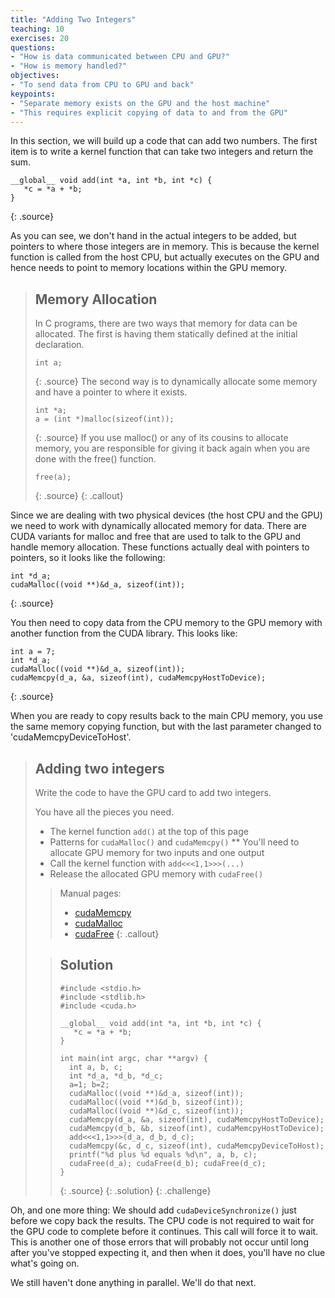 ```yaml
---
title: "Adding Two Integers"
teaching: 10
exercises: 20
questions:
- "How is data communicated between CPU and GPU?"
- "How is memory handled?"
objectives:
- "To send data from CPU to GPU and back"
keypoints:
- "Separate memory exists on the GPU and the host machine"
- "This requires explicit copying of data to and from the GPU"
---
```


In this section, we will build up a code that can add two numbers. The first item is to write a kernel function that can take two integers and return the sum.

~~~
__global__ void add(int *a, int *b, int *c) {
   *c = *a + *b;
}
~~~
{: .source}

As you can see, we don't hand in the actual integers to be added, but pointers to where those integers are in memory. This is because the kernel function is called from the host CPU, but actually executes on the GPU and hence needs to point to memory locations within the GPU memory.

> ## Memory Allocation
> In C programs, there are two ways that memory for data can be allocated. The first is having them statically defined at the initial declaration.
> ~~~
> int a;
> ~~~
> {: .source}
> The second way is to dynamically allocate some memory and have a pointer to where it exists.
> ~~~
> int *a;
> a = (int *)malloc(sizeof(int));
> ~~~
> {: .source}
> If you use malloc() or any of its cousins to allocate memory, you are responsible for giving it back again when you are done with the free() function.
> ~~~
> free(a);
> ~~~
> {: .source}
{: .callout}

Since we are dealing with two physical devices (the host CPU and the GPU) we need to work with dynamically allocated memory for data. There are CUDA variants for malloc and free that are used to talk to the GPU and handle memory allocation. These functions actually deal with pointers to pointers, so it looks like the following:

~~~
int *d_a;
cudaMalloc((void **)&d_a, sizeof(int));
~~~
{: .source}

You then need to copy data from the CPU memory to the GPU memory with another function from the CUDA library. This looks like:

~~~
int a = 7;
int *d_a;
cudaMalloc((void **)&d_a, sizeof(int));
cudaMemcpy(d_a, &a, sizeof(int), cudaMemcpyHostToDevice);
~~~
{: .source}

When you are ready to copy results back to the main CPU memory, you use the same memory copying function, but with the last parameter changed to 'cudaMemcpyDeviceToHost'. 

> ## Adding two integers
> Write the code to have the GPU card to add two integers.
>
> You have all the pieces you need.
> * The kernel function `add()` at the top of this page
> * Patterns for `cudaMalloc()` and `cudaMemcpy()`
> ** You'll need to allocate GPU memory for two inputs and one output
> * Call the kernel function with `add<<<1,1>>>(...)`
> * Release the allocated GPU memory with `cudaFree()`
>
> > Manual pages:
> >  * <a href="https://docs.nvidia.com/cuda/cuda-runtime-api/group__CUDART__MEMORY.html#group__CUDART__MEMORY_1gc263dbe6574220cc776b45438fc351e8">cudaMemcpy</a>
>  > * <a href="https://docs.nvidia.com/cuda/cuda-runtime-api/group__CUDART__MEMORY.html#group__CUDART__MEMORY_1g37d37965bfb4803b6d4e59ff26856356">cudaMalloc</a>
>  > * <a href="https://docs.nvidia.com/cuda/cuda-runtime-api/group__CUDART__MEMORY.html#group__CUDART__MEMORY_1ga042655cbbf3408f01061652a075e094">cudaFree</a>
> {: .callout}
>
> > ## Solution
> > ~~~
> > #include <stdio.h>
> > #include <stdlib.h>
> > #include <cuda.h>
> > 
> > __global__ void add(int *a, int *b, int *c) {
> >    *c = *a + *b;
> > }
> > 
> > int main(int argc, char **argv) {
> >   int a, b, c;
> >   int *d_a, *d_b, *d_c;
> >   a=1; b=2;
> >   cudaMalloc((void **)&d_a, sizeof(int));
> >   cudaMalloc((void **)&d_b, sizeof(int));
> >   cudaMalloc((void **)&d_c, sizeof(int));
> >   cudaMemcpy(d_a, &a, sizeof(int), cudaMemcpyHostToDevice);
> >   cudaMemcpy(d_b, &b, sizeof(int), cudaMemcpyHostToDevice);
> >   add<<<1,1>>>(d_a, d_b, d_c);
> >   cudaMemcpy(&c, d_c, sizeof(int), cudaMemcpyDeviceToHost);
> >   printf("%d plus %d equals %d\n", a, b, c);
> >   cudaFree(d_a); cudaFree(d_b); cudaFree(d_c);
> > }
> > ~~~
> > {: .source}
> {: .solution}
{: .challenge}

Oh, and one more thing: We should add `cudaDeviceSynchronize()` just before we
copy back the results. The CPU code is not required to wait for the GPU code to
complete before it continues. This call will force it to wait. This is another
one of those errors that will probably not occur until long after you've
stopped expecting it, and then when it does, you'll have no clue what's going
on.

We still haven't done anything in parallel. We'll do that next.
